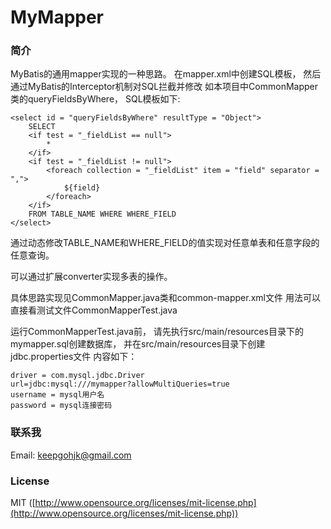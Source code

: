 MyMapper
===

### 简介
MyBatis的通用mapper实现的一种思路。
在mapper.xml中创建SQL模板，
然后通过MyBatis的Interceptor机制对SQL拦截并修改
如本项目中CommonMapper类的queryFieldsByWhere，
SQL模板如下:
```
<select id = "queryFieldsByWhere" resultType = "Object">
    SELECT
    <if test = "_fieldList == null">
        *
    </if>
    <if test = "_fieldList != null">
        <foreach collection = "_fieldList" item = "field" separator = ",">
            ${field}
        </foreach>
    </if>
    FROM TABLE_NAME WHERE WHERE_FIELD
</select>
```
通过动态修改TABLE_NAME和WHERE_FIELD的值实现对任意单表和任意字段的任意查询。

可以通过扩展converter实现多表的操作。

具体思路实现见CommonMapper.java类和common-mapper.xml文件
用法可以直接看测试文件CommonMapperTest.java


运行CommonMapperTest.java前，
请先执行src/main/resources目录下的mymapper.sql创建数据库，
并在src/main/resources目录下创建jdbc.properties文件
内容如下：
```
driver = com.mysql.jdbc.Driver
url=jdbc:mysql:///mymapper?allowMultiQueries=true
username = mysql用户名
password = mysql连接密码
```

### 联系我
Email: keepgohjk@gmail.com

### License
MIT ([http://www.opensource.org/licenses/mit-license.php](http://www.opensource.org/licenses/mit-license.php))